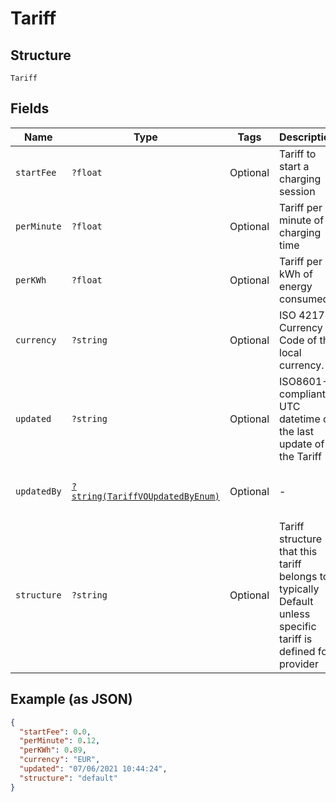 
# Tariff

## Structure

`Tariff`

## Fields

| Name | Type | Tags | Description | Getter | Setter |
|  --- | --- | --- | --- | --- | --- |
| `startFee` | `?float` | Optional | Tariff to start a charging session | getStartFee(): ?float | setStartFee(?float startFee): void |
| `perMinute` | `?float` | Optional | Tariff per minute of charging time | getPerMinute(): ?float | setPerMinute(?float perMinute): void |
| `perKWh` | `?float` | Optional | Tariff per kWh of energy consumed | getPerKWh(): ?float | setPerKWh(?float perKWh): void |
| `currency` | `?string` | Optional | ISO 4217 Currency Code of the local currency. | getCurrency(): ?string | setCurrency(?string currency): void |
| `updated` | `?string` | Optional | ISO8601-compliant UTC datetime of the last update of the Tariff | getUpdated(): ?string | setUpdated(?string updated): void |
| `updatedBy` | [`?string(TariffVOUpdatedByEnum)`](../../doc/models/tariff-vo-updated-by-enum.md) | Optional | - | getUpdatedBy(): ?string | setUpdatedBy(?string updatedBy): void |
| `structure` | `?string` | Optional | Tariff structure that this tariff belongs to, typically Default unless specific tariff is defined for provider | getStructure(): ?string | setStructure(?string structure): void |

## Example (as JSON)

```json
{
  "startFee": 0.0,
  "perMinute": 0.12,
  "perKWh": 0.89,
  "currency": "EUR",
  "updated": "07/06/2021 10:44:24",
  "structure": "default"
}
```

